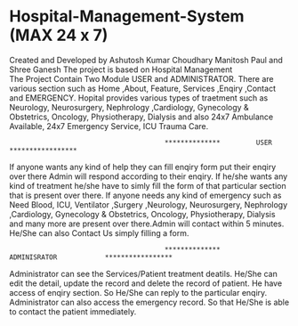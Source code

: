 # Hospital-Management-System (MAX 24 x 7)
 Created and Developed by Ashutosh Kumar Choudhary Manitosh Paul and Shree Ganesh
The project is based on Hospital Management   
The Project Contain Two Module USER and ADMINISTRATOR. There are various section such as Home ,About, Feature, Services ,Enqiry ,Contact and EMERGENCY.
Hopital provides various types of traetment such as Neurology, Neurosurgery, Nephrology ,Cardiology, Gynecology & Obstetrics, Oncology, Physiotherapy, Dialysis and also 24x7 Ambulance Available, 24x7 Emergency Service, ICU Trauma Care.

                                           **************         USER             *****************
                                            
If anyone wants any kind of help they can fill enqiry form put their enqiry over there Admin will respond according to their enqiry. 
If he/she wants any kind of treatment he/she have to simly fill the form of that particular section that is present over there.
If anyone needs any kind of emergency such as Need Blood, ICU, Ventilator ,Surgery ,Neurology, Neurosurgery, Nephrology ,Cardiology, Gynecology & Obstetrics, Oncology, Physiotherapy, Dialysis and many more are present over there.Admin will contact within 5 minutes.
He/She can also Contact Us simply filling a form.

                                           **************         ADMINISRATOR            *****************
                                           
Administrator can see the Services/Patient treatment deatils. He/She can edit the detail, update the record and delete the record of patient.
He have access of enqiry section. So He/She can reply to the particular enqiry.
Administrator can also access the emergency record. So that He/She is able to contact the patient immediately.

                                     
